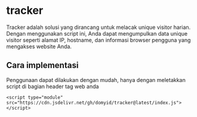 # tracker
Tracker adalah solusi yang dirancang untuk melacak unique visitor harian. Dengan menggunakan script ini, Anda dapat mengumpulkan data unique visitor seperti alamat IP, hostname, dan informasi browser pengguna yang mengakses website Anda.

## Cara implementasi
Penggunaan dapat dilakukan dengan mudah, hanya dengan meletakkan script di bagian header tag web anda
```
<script type="module" src="https://cdn.jsdelivr.net/gh/domyid/tracker@latest/index.js"></script>
```